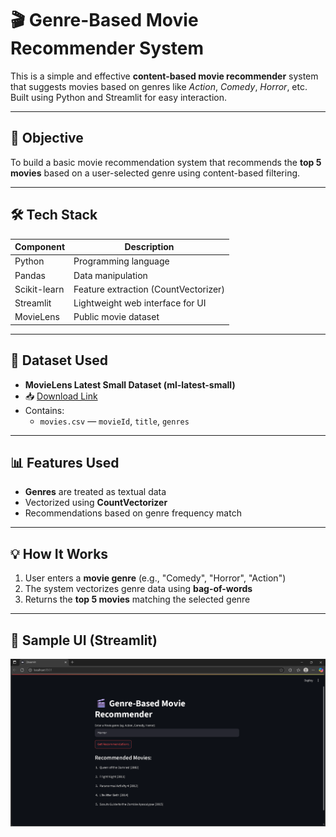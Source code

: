 # 🎬 Genre-Based Movie Recommender System

This is a simple and effective **content-based movie recommender** system that suggests movies based on genres like *Action*, *Comedy*, *Horror*, etc. Built using Python and Streamlit for easy interaction.

---

## 🎯 Objective

To build a basic movie recommendation system that recommends the **top 5 movies** based on a user-selected genre using content-based filtering.

---

## 🛠️ Tech Stack

| Component     | Description                             |
|---------------|-----------------------------------------|
| Python        | Programming language                    |
| Pandas        | Data manipulation                       |
| Scikit-learn  | Feature extraction (CountVectorizer)    |
| Streamlit     | Lightweight web interface for UI        |
| MovieLens     | Public movie dataset                    |

---

## 📂 Dataset Used

- **MovieLens Latest Small Dataset (ml-latest-small)**
- 📥 [Download Link](https://files.grouplens.org/datasets/movielens/ml-latest-small.zip)
- Contains:
  - `movies.csv` — `movieId`, `title`, `genres`

---

## 📊 Features Used

- **Genres** are treated as textual data
- Vectorized using **CountVectorizer**
- Recommendations based on genre frequency match

---

## 💡 How It Works

1. User enters a **movie genre** (e.g., "Comedy", "Horror", "Action")
2. The system vectorizes genre data using **bag-of-words**
3. Returns the **top 5 movies** matching the selected genre

---

## 📸 Sample UI (Streamlit)
![image_alt](https://github.com/sujalpokale/Genre-Based-Movie-Recommender-System/blob/ee0c4ab3b6e5a6d43314f7473fdc789ff547161b/Screenshot%202025-07-26%20210727.png)

